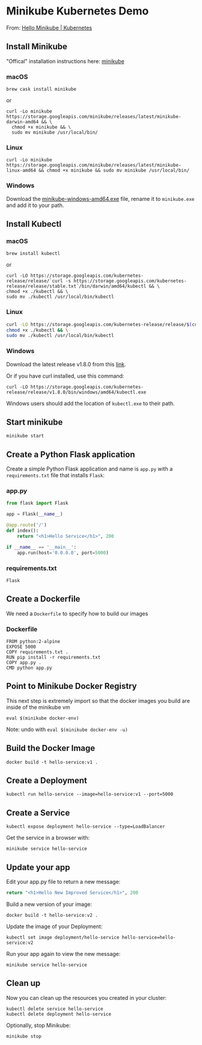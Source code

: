 # Minikube Kubernetes Demo

From: [Hello Minikube | Kubernetes](https://kubernetes.io/docs/tutorials/stateless-application/hello-minikube/)

## Install Minikube

"Offical" installation instructions here: [minikube](https://github.com/kubernetes/minikube)

### macOS
```shell
brew cask install minikube
```
or
```
curl -Lo minikube https://storage.googleapis.com/minikube/releases/latest/minikube-darwin-amd64 && \
  chmod +x minikube && \
  sudo mv minikube /usr/local/bin/
```
### Linux
```shell
curl -Lo minikube https://storage.googleapis.com/minikube/releases/latest/minikube-linux-amd64 && chmod +x minikube && sudo mv minikube /usr/local/bin/
```

### Windows
Download the [minikube-windows-amd64.exe](https://storage.googleapis.com/minikube/releases/latest/minikube-windows-amd64.exe) file, rename it to `minikube.exe` and add it to your path.


## Install Kubectl

### macOS
```
brew install kubectl
```
or
```shell
curl -LO https://storage.googleapis.com/kubernetes-release/release/`curl -s https://storage.googleapis.com/kubernetes-release/release/stable.txt`/bin/darwin/amd64/kubectl && \
chmod +x ./kubectl && \
sudo mv ./kubectl /usr/local/bin/kubectl
```

### Linux
```bash
curl -LO https://storage.googleapis.com/kubernetes-release/release/$(curl -s https://storage.googleapis.com/kubernetes-release/release/stable.txt)/bin/linux/amd64/kubectl && \
chmod +x ./kubectl && \
sudo mv ./kubectl /usr/local/bin/kubectl
```

### Windows
Download the latest release v1.8.0 from this [link](https://storage.googleapis.com/kubernetes-release/release/v1.8.0/bin/windows/amd64/kubectl.exe).

Or if you have curl installed, use this command:
```
curl -LO https://storage.googleapis.com/kubernetes-release/release/v1.8.0/bin/windows/amd64/kubectl.exe
```

Windows users should add the location of `kubectl.exe` to their path.

## Start minikube
```
minikube start
```

## Create a Python Flask application
Create a simple Python Flask application and name is `app.py` with a `requirements.txt` file that installs `Flask`:

### app.py
```python
from flask import Flask

app = Flask(__name__)

@app.route('/')
def index():
    return "<h1>Hello Service</h1>", 200

if __name__ == '__main__':
    app.run(host='0.0.0.0', port=5000)
```

### requirements.txt
```
Flask
```

## Create a Dockerfile
We need a `Dockerfile` to specify how to build our images

### Dockerfile
```
FROM python:2-alpine
EXPOSE 5000
COPY requirements.txt .
RUN pip install -r requirements.txt
COPY app.py .
CMD python app.py
```

## Point to Minikube Docker Registry
This next step is extremely import so that the docker images you build are inside of the minikube vm
```
eval $(minikube docker-env)
```

Note: undo with `eval $(minikube docker-env -u)`

## Build the Docker Image
```
docker build -t hello-service:v1 .
```

## Create a Deployment
```
kubectl run hello-service --image=hello-service:v1 --port=5000
```

## Create a Service
```
kubectl expose deployment hello-service --type=LoadBalancer
```

Get the service in a  browser with:
```
minikube service hello-service
```

## Update your app
Edit your app.py file to return a new message:
```python
return "<h1>Hello New Improved Service</h1>", 200
```

Build a new version of your image:
```
docker build -t hello-service:v2 .
```

Update the image of your Deployment:
```
kubectl set image deployment/hello-service hello-service=hello-service:v2
```

Run your app again to view the new message:
```
minikube service hello-service
```

## Clean up
Now you can clean up the resources you created in your cluster:
```
kubectl delete service hello-service
kubectl delete deployment hello-service
```

Optionally, stop Minikube:
```
minikube stop
```

